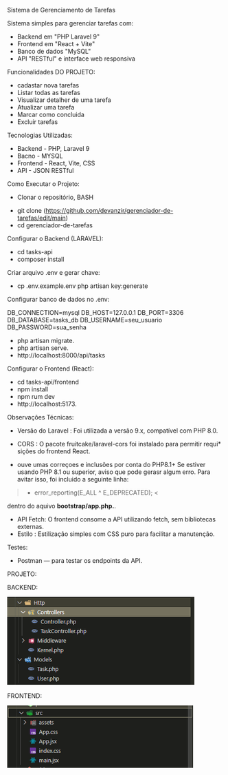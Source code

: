 Sistema de Gerenciamento de Tarefas

Sistema simples para gerenciar tarefas com:
- Backend em "PHP Laravel 9"
- Frontend em "React + Vite"
- Banco de dados "MySQL"
- API "RESTful" e interface web responsiva

Funcionalidades DO PROJETO:

- cadastar nova tarefas 
- Listar todas as tarefas
- Visualizar detalher de uma tarefa 
- Atualizar uma tarefa 
- Marcar como concluida 
- Excluir tarefas 

Tecnologias Utilizadas:
 
* Backend - PHP, Laravel 9 
* Bacno - MYSQL
* Frontend - React, Vite, CSS
* API - JSON RESTful

Como Executar o Projeto:

*  Clonar o repositório,
BASH
- git clone (https://github.com/devanzir/gerenciador-de-tarefas/edit/main)
- cd gerenciador-de-tarefas

Configurar o Backend (LARAVEL):

- cd tasks-api
- composer install 

Criar arquivo .env e gerar chave:

- cp .env.example.env
php artisan key:generate 

Configurar banco de dados no .env:

DB_CONNECTION=mysql
DB_HOST=127.0.0.1
DB_PORT=3306
DB_DATABASE=tasks_db
DB_USERNAME=seu_usuario
DB_PASSWORD=sua_senha

- php artisan migrate.
- php artisan serve.
- http://localhost:8000/api/tasks

Configurar o Frontend (React):

- cd tasks-api/frontend
- npm install
- npm rum dev 
- http://localhost:5173.

Observações Técnicas:

* Versão do Laravel : Foi utilizada a versão 9.x, compatível com PHP 8.0.

* CORS : O pacote fruitcake/laravel-cors foi instalado para permitir requi* sições do frontend React.

* ouve umas correçoes e inclusões por conta do PHP8.1+ Se estiver usando PHP 8.1 ou superior, aviso que pode gerasr algum erro. Para avitar isso, foi incluido a seguinte linha:

 > - error_reporting(E_ALL ^ E_DEPRECATED); <

dentro do aquivo **bootstrap/app.php.**.

* API Fetch: O frontend consome a API utilizando fetch, sem bibliotecas externas.
* Estilo : Estilização simples com CSS puro para facilitar a manutenção.

Testes:

* Postman — para testar os endpoints da API.

PROJETO:

BACKEND:

![alt text](image.png)

FRONTEND:

![alt text](image-1.png)
